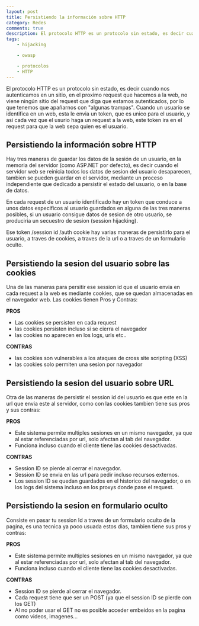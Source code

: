 ```yaml
---
layout: post
title: Persistiendo la información sobre HTTP
category: Redes
comments: true
description: El protocolo HTTP es un protocolo sin estado, es decir cuando nos autenticamos en un sitio, en el proximo request que hacemos a la web, no viene ningún sitio del request que diga que estamos autenticados, por lo que tenemos que apañarnos con "algunas trampas". Cuando un usuario se identifica en un web, esta le envia un token, que es unico para el usuario, y asi cada vez que el usurio haga un request a la web, este token ira en el request para que la web sepa quien es el usuario.
tags:
    - hijacking

    - owasp

    - protocolos
    - HTTP
---
```



El protocolo HTTP es un protocolo sin estado, es decir cuando nos autenticamos en un sitio, en el proximo request que hacemos a la web, no viene ningún sitio del request que diga que estamos autenticados, por lo que tenemos que apañarnos con "algunas trampas".
Cuando un usuario se identifica en un web, esta le envia un token, que es unico para el usuario, y asi cada vez que el usurio haga un request a la web, este token ira en el request para que la web sepa quien es el usuario.

## Persistiendo la información sobre HTTP

Hay tres maneras de guardar los datos de la sesión de un usuario, en la memoria del servidor (como ASP.NET por defecto), es decir cuando el servidor web se reinicia todos los datos de sesion del usuario desaparecen, tambien se pueden guardar en el servidor, mediante un proceso independiente que dedicado a persistir el estado del usuario, o en la base de datos.

En cada request de un usuario identificado hay un token que conduce a unos datos especificos al usuario guardados en alguna de las tres maneras posibles, si un usuario consigue datos de sesion de otro usuario, se produciria un secuestro de sesion (session hijacking).

Ese token /session id /auth cookie hay varias maneras de persistirlo para el usuario, a traves de cookies, a traves de la url o a traves de un formulario oculto.

## Persistiendo la sesion del usuario sobre las cookies

Una de las maneras para persitir ese session id que el usuario envia en cada request a la web es mediante cookies, que se quedan almacenadas en el navegador web. Las cookies tienen Pros y Contras:

__PROS__

* Las cookies se persisten en cada request
* las cookies persisten incluso si se cierra el navegador
* las cookies no aparecen en los logs, urls etc..

__CONTRAS__

* las cookies son vulnerables a los ataques de cross site scripting (XSS)
* las cookies solo permiten una sesion por navegador

## Persistiendo la sesion del usuario sobre URL

Otra de las maneras de persistir el session id del usuario es que este en la url que envia este al servidor, como con las cookies tambien tiene sus pros y sus contras:

__PROS__

* Este sistema permite multiples sesiones en un mismo navegador, ya que al estar referenciadas por url, solo afectan al tab del navegador.
* Funciona incluso cuando el cliente tiene las cookies desactivadas.

__CONTRAS__

* Session ID se pierde al cerrar el navegador.
* Session ID se envia en las url para pedir incluso recursos externos.
* Los session ID se quedan guardados en el historico del navegador, o en los logs del sistema incluso en los proxys donde pase el request.

## Persistiendo la sesion en formulario oculto

Consiste en pasar tu session Id a traves de un formulario oculto de la pagina, es una tecnica ya poco usuada estos dias, tambien tiene sus pros y contras:

__PROS__

* Este sistema permite multiples sesiones en un mismo navegador, ya que al estar referenciadas por url, solo afectan al tab del navegador.
* Funciona incluso cuando el cliente tiene las cookies desactivadas.

__CONTRAS__

* Session ID se pierde al cerrar el navegador.
* Cada request tiene que ser un POST (ya que el session ID se pierde con los GET)
* Al no poder usar el GET no es posible acceder embeidos en la pagina como videos, imagenes...












